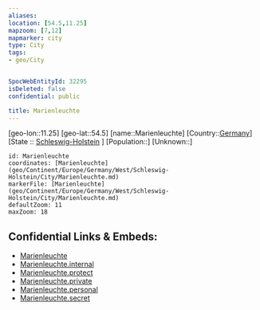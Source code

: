 ```yaml
---
aliases: 
location: [54.5,11.25]
mapzoom: [7,12] 
mapmarker: city 
type: City
tags:
- geo/City


SpocWebEntityId: 32295
isDeleted: false
confidential: public

title: Marienleuchte
---
```

[geo-lon::11.25]
[geo-lat::54.5]
[name::Marienleuchte]
[Country::[Germany](geo/Continent/Europe/Germany.md)]
[State :: [Schleswig-Holstein](geo/Continent/Europe/Germany/West/Schleswig-Holstein.md) ]
[Population::]
[Unknown::]


```leaflet
id: Marienleuchte
coordinates: [Marienleuchte](geo/Continent/Europe/Germany/West/Schleswig-Holstein/City/Marienleuchte.md)
markerFile: [Marienleuchte](geo/Continent/Europe/Germany/West/Schleswig-Holstein/City/Marienleuchte.md)
defaultZoom: 11 
maxZoom: 18
```


## Confidential Links & Embeds: 
- [Marienleuchte](../../../../../../../../_public/geo/Continent/Europe/Germany/West/Schleswig-Holstein/City/Marienleuchte.md) 
- [Marienleuchte.internal](../../../../../../../../_internal/geo/Continent/Europe/Germany/West/Schleswig-Holstein/City/Marienleuchte.internal.md) 
- [Marienleuchte.protect](../../../../../../../../_protect/geo/Continent/Europe/Germany/West/Schleswig-Holstein/City/Marienleuchte.protect.md) 
- [Marienleuchte.private](../../../../../../../../_private/geo/Continent/Europe/Germany/West/Schleswig-Holstein/City/Marienleuchte.private.md) 
- [Marienleuchte.personal](../../../../../../../../_personal/geo/Continent/Europe/Germany/West/Schleswig-Holstein/City/Marienleuchte.personal.md) 
- [Marienleuchte.secret](../../../../../../../../_secret/geo/Continent/Europe/Germany/West/Schleswig-Holstein/City/Marienleuchte.secret.md) 
